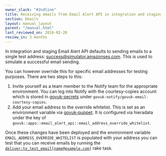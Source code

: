 ```yaml
---
owner_slack: "#2ndline"
title: Receiving emails from Email Alert API in integration and staging
section: Emails
layout: manual_layout
parent: "/manual.html"
last_reviewed_on: 2018-03-20
review_in: 3 months
---
```


In integration and staging Email Alert API defaults to sending emails
to a single test address: success@simulator.amazonses.com. This is used to
simulate a successful email sending.

You can however override this for specific email addresses for testing
purposes. There are two steps to this:

1. Invite yourself as a team member to the Notify team for the appropriate
   environment. You can log into Notify with the courtesy-copies account
   which is stored in [govuk-secrets][] under
   `govuk-notify/govuk-email-courtesy-copies`.
2. Add your email address to the override whitelist. This is set as an
   environment variable via [govuk-puppet][]. It is configured via hieradata
   under the key of
   `govuk::apps::email_alert_api::email_address_override_whitelist`.

Once these changes have been deployed and the environment variable
`EMAIL_ADDRESS_OVERRIDE_WHITELIST` is populated with your address you can test
that you can receive emails by running the
[`deliver:to_test_email[name@example.com]`][rake-task] rake task.

[govuk-secrets]: https://github.com/alphagov/govuk-secrets
[govuk-puppet]: https://github.com/alphagov/govuk-puppet
[rake-task]: https://github.com/alphagov/email-alert-api/blob/master/lib/tasks/deliver.rake#L19
